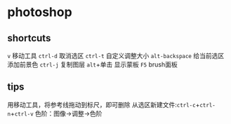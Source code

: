 # photoshop

## shortcuts

`v` 移动工具
`ctrl-d` 取消选区
`ctrl-t` 自定义调整大小
`alt-backspace` 给当前选区添加前景色
`ctrl-j` 复制图层
`alt`+单击 显示蒙板
`F5` brush面板

## tips

用移动工具，将参考线拖动到标尺，即可删除
从选区新建文件:`ctrl-c`+`ctrl-n`+`ctrl-v`
色阶：图像->调整->色阶
